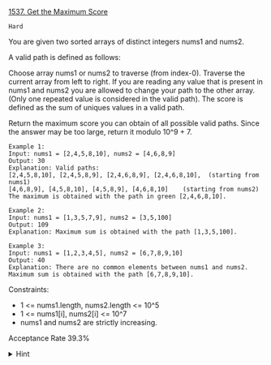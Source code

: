 [1537. Get the Maximum Score](https://leetcode.com/problems/get-the-maximum-score/description/)

`Hard`

You are given two sorted arrays of distinct integers nums1 and nums2.

A valid path is defined as follows:

Choose array nums1 or nums2 to traverse (from index-0).
Traverse the current array from left to right.
If you are reading any value that is present in nums1 and nums2 you are allowed to change your path to the other array. (Only one repeated value is considered in the valid path).
The score is defined as the sum of uniques values in a valid path.

Return the maximum score you can obtain of all possible valid paths. Since the answer may be too large, return it modulo 10^9 + 7.

```
Example 1:
Input: nums1 = [2,4,5,8,10], nums2 = [4,6,8,9]
Output: 30
Explanation: Valid paths:
[2,4,5,8,10], [2,4,5,8,9], [2,4,6,8,9], [2,4,6,8,10],  (starting from nums1)
[4,6,8,9], [4,5,8,10], [4,5,8,9], [4,6,8,10]    (starting from nums2)
The maximum is obtained with the path in green [2,4,6,8,10].

Example 2:
Input: nums1 = [1,3,5,7,9], nums2 = [3,5,100]
Output: 109
Explanation: Maximum sum is obtained with the path [1,3,5,100].

Example 3:
Input: nums1 = [1,2,3,4,5], nums2 = [6,7,8,9,10]
Output: 40
Explanation: There are no common elements between nums1 and nums2.
Maximum sum is obtained with the path [6,7,8,9,10].
``` 

Constraints:

- 1 <= nums1.length, nums2.length <= 10^5
- 1 <= nums1[i], nums2[i] <= 10^7
- nums1 and nums2 are strictly increasing.

Acceptance Rate
39.3%

<details>
<summary>Hint</summary>

Partition the array by common integers, and choose the path with larger sum with a DP technique.

</details>